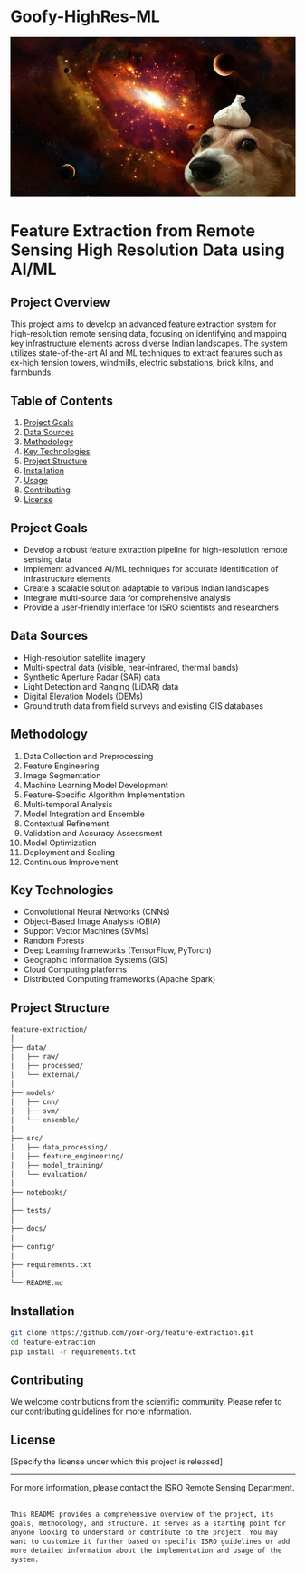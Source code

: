 # Goofy-HighRes-ML
![doog](./resources/doog.jpg)


# Feature Extraction from Remote Sensing High Resolution Data using AI/ML

## Project Overview

This project aims to develop an advanced feature extraction system for high-resolution remote sensing data, focusing on identifying and mapping key infrastructure elements across diverse Indian landscapes. The system utilizes state-of-the-art AI and ML techniques to extract features such as ex-high tension towers, windmills, electric substations, brick kilns, and farmbunds.

## Table of Contents

1. [Project Goals](#project-goals)
2. [Data Sources](#data-sources)
3. [Methodology](#methodology)
4. [Key Technologies](#key-technologies)
5. [Project Structure](#project-structure)
6. [Installation](#installation)
7. [Usage](#usage)
8. [Contributing](#contributing)
9. [License](#license)

## Project Goals

- Develop a robust feature extraction pipeline for high-resolution remote sensing data
- Implement advanced AI/ML techniques for accurate identification of infrastructure elements
- Create a scalable solution adaptable to various Indian landscapes
- Integrate multi-source data for comprehensive analysis
- Provide a user-friendly interface for ISRO scientists and researchers

## Data Sources

- High-resolution satellite imagery
- Multi-spectral data (visible, near-infrared, thermal bands)
- Synthetic Aperture Radar (SAR) data
- Light Detection and Ranging (LiDAR) data
- Digital Elevation Models (DEMs)
- Ground truth data from field surveys and existing GIS databases

## Methodology

1. Data Collection and Preprocessing
2. Feature Engineering
3. Image Segmentation
4. Machine Learning Model Development
5. Feature-Specific Algorithm Implementation
6. Multi-temporal Analysis
7. Model Integration and Ensemble
8. Contextual Refinement
9. Validation and Accuracy Assessment
10. Model Optimization
11. Deployment and Scaling
12. Continuous Improvement

## Key Technologies

- Convolutional Neural Networks (CNNs)
- Object-Based Image Analysis (OBIA)
- Support Vector Machines (SVMs)
- Random Forests
- Deep Learning frameworks (TensorFlow, PyTorch)
- Geographic Information Systems (GIS)
- Cloud Computing platforms
- Distributed Computing frameworks (Apache Spark)

## Project Structure

```
feature-extraction/
│
├── data/
│   ├── raw/
│   ├── processed/
│   └── external/
│
├── models/
│   ├── cnn/
│   ├── svm/
│   └── ensemble/
│
├── src/
│   ├── data_processing/
│   ├── feature_engineering/
│   ├── model_training/
│   └── evaluation/
│
├── notebooks/
│
├── tests/
│
├── docs/
│
├── config/
│
├── requirements.txt
│
└── README.md
```

## Installation

```bash
git clone https://github.com/your-org/feature-extraction.git
cd feature-extraction
pip install -r requirements.txt
```



## Contributing

We welcome contributions from the scientific community. Please refer to our contributing guidelines for more information.

## License

[Specify the license under which this project is released]

---

For more information, please contact the ISRO Remote Sensing Department.
```

This README provides a comprehensive overview of the project, its goals, methodology, and structure. It serves as a starting point for anyone looking to understand or contribute to the project. You may want to customize it further based on specific ISRO guidelines or add more detailed information about the implementation and usage of the system.